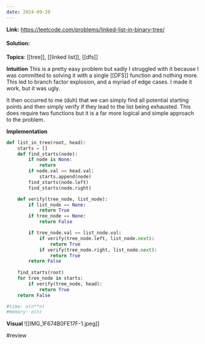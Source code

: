 ```yaml
---
date: 2024-09-20
---
```

**Link:** https://leetcode.com/problems/linked-list-in-binary-tree/
#### Solution:

**Topics**: [[tree]], [[linked list]], [[dfs]]

**Intuition**
This is a pretty easy problem but sadly I struggled with it because I was committed to solving it with a single [[DFS]] function and nothing more. This led to branch factor explosion, and a myriad of edge cases. I made it work, but it was ugly. 

It then occurred to me (duh) that we can simply find all potential starting points and then simply verify if they lead to the list being exhausted. This does require two functions but it is a far more logical and simple approach to the problem. 

**Implementation**
```python
def list_in_tree(root, head):
	starts = []
	def find_starts(node):
		if node is None:
			return 
		if node.val == head.val:
			starts.append(node)
		find_starts(node.left)
		find_starts(node.right)

	def verify(tree_node, list_node):
		if list_node == None:
			return True
		if tree_node == None:
			return False

		if tree_node.val == list_node.val:
			if verify(tree_node.left, list_node.next):
				return True
			if verify(tree_node.right, list_node.next):
				return True
		return False
			
	find_starts(root)
	for tree_node in starts:
		if verify(tree_node, head):
			return True
	return False

#time: o(n**n)
#memory: o(n)
```

**Visual** 
![[IMG_1F674B0FE17F-1.jpeg]]

#review 


